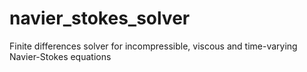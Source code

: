 # navier_stokes_solver
Finite differences solver for incompressible, viscous and time-varying Navier-Stokes equations

